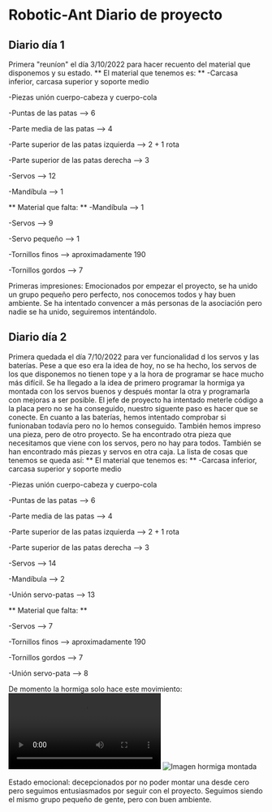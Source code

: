 # Robotic-Ant Diario de proyecto
## Diario día 1
Primera "reuníon" el día 3/10/2022 para hacer recuento del material que disponemos y su estado.
** El material que tenemos es: **
  -Carcasa inferior, carcasa superior y soporte medio
  
  -Piezas unión cuerpo-cabeza y cuerpo-cola
  
  -Puntas de las patas --> 6
  
  -Parte media de las patas --> 4
  
  -Parte superior de las patas izquierda --> 2 + 1 rota
  
  -Parte superior de las patas derecha --> 3
  
  -Servos --> 12
  
  -Mandíbula --> 1
  
** Material que falta: **
  -Mandíbula --> 1
  
  -Servos --> 9
  
  -Servo pequeño --> 1
  
  -Tornillos finos --> aproximadamente 190
  
  -Tornillos gordos --> 7
  
Primeras impresiones: Emocionados por empezar el proyecto, se ha unido un grupo pequeño pero perfecto, nos conocemos todos y hay buen ambiente.
Se ha intentado convencer a más personas de la asociación pero nadie se ha unido, seguiremos intentándolo.

## Diario día 2
Primera quedada el día 7/10/2022 para ver funcionalidad d los servos y las baterías. Pese a que eso era la idea de hoy, no se ha hecho, los servos de los que disponemos no tienen tope y a la hora de programar se hace mucho más difícil. Se ha llegado a la idea de primero programar la hormiga ya montada con los servos buenos y después montar la otra y programarla con mejoras a ser posible. El jefe de proyecto ha intentado meterle código a la placa pero no se ha conseguido, nuestro siguente paso es hacer que se conecte.
En cuanto a las baterías, hemos intentado comprobar si funionaban todavía pero no lo hemos conseguido. También hemos impreso una pieza, pero de otro proyecto.
Se ha encontrado otra pieza que necesitamos que viene con los servos, pero no hay para todos. También se han encontrado más piezas y servos en otra caja. La lista de cosas que tenemos se queda así:
** El material que tenemos es: **
  -Carcasa inferior, carcasa superior y soporte medio
  
  -Piezas unión cuerpo-cabeza y cuerpo-cola
  
  -Puntas de las patas --> 6
  
  -Parte media de las patas --> 4
  
  -Parte superior de las patas izquierda --> 2 + 1 rota
  
  -Parte superior de las patas derecha --> 3
  
  -Servos --> 14
  
  -Mandíbula --> 2
  
  -Unión servo-patas --> 13
  
** Material que falta: **
  
  -Servos --> 7
  
  -Tornillos finos --> aproximadamente 190
  
  -Tornillos gordos --> 7
  
  -Unión servo-pata --> 8
  
De momento la hormiga solo hace este movimiento:
![Primera prueba hormiga](https://github.com/rsanchez2021/Image/blob/main/VID_20221007_112143_Trim.mp4 'Primera prueba')
![Imagen hormiga montada](https://github.com/rsanchez2021/Image/blob/main/IMG_20221007_100611_214.jpg 'Hormiga montada')

Estado emocional: decepcionados por no poder montar una desde cero pero seguimos entusiasmados por seguir con el proyecto.
Seguimos siendo el mismo grupo pequeño de gente, pero con buen ambiente.
